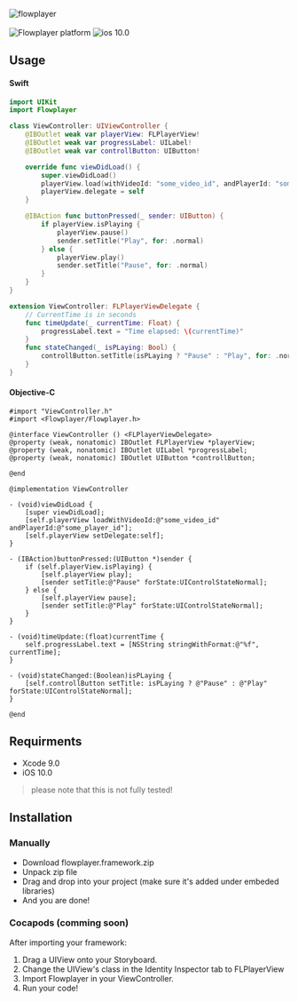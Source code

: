 ![flowplayer](https://flowplayer.com/images/logo-blue.png)<br /><br />
![Flowplayer platform](https://img.shields.io/badge/Platform-iOS-orange.svg)
![ios 10.0](https://img.shields.io/badge/ios-10.0-blue.svg)

## Usage

#### Swift
```swift
import UIKit
import Flowplayer

class ViewController: UIViewController {
    @IBOutlet weak var playerView: FLPlayerView!
    @IBOutlet weak var progressLabel: UILabel!
    @IBOutlet weak var controllButton: UIButton!

    override func viewDidLoad() {
        super.viewDidLoad()
        playerView.load(withVideoId: "some_video_id", andPlayerId: "some_player_id")
        playerView.delegate = self
    }

    @IBAction func buttonPressed(_ sender: UIButton) {
        if playerView.isPlaying {
            playerView.pause()
            sender.setTitle("Play", for: .normal)
        } else {
            playerView.play()
            sender.setTitle("Pause", for: .normal)
        }
    }
}

extension ViewController: FLPlayerViewDelegate {
    // CurrentTime is in seconds
    func timeUpdate(_ currentTime: Float) {
        progressLabel.text = "Time elapsed: \(currentTime)"
    }
    func stateChanged(_ isPLaying: Bool) {
        controllButton.setTitle(isPLaying ? "Pause" : "Play", for: .normal)
    }
}
```

#### Objective-C
```objc
#import "ViewController.h"
#import <Flowplayer/Flowplayer.h>

@interface ViewController () <FLPlayerViewDelegate>
@property (weak, nonatomic) IBOutlet FLPlayerView *playerView;
@property (weak, nonatomic) IBOutlet UILabel *progressLabel;
@property (weak, nonatomic) IBOutlet UIButton *controllButton;

@end

@implementation ViewController

- (void)viewDidLoad {
    [super viewDidLoad];
    [self.playerView loadWithVideoId:@"some_video_id" andPlayerId:@"some_player_id"];
    [self.playerView setDelegate:self];
}

- (IBAction)buttonPressed:(UIButton *)sender {
    if (self.playerView.isPlaying) {
        [self.playerView play];
        [sender setTitle:@"Pause" forState:UIControlStateNormal];
    } else {
        [self.playerView pause];
        [sender setTitle:@"Play" forState:UIControlStateNormal];
    }
}

- (void)timeUpdate:(float)currentTime {
    self.progressLabel.text = [NSString stringWithFormat:@"%f", currentTime];
}

- (void)stateChanged:(Boolean)isPLaying {
    [self.controllButton setTitle: isPLaying ? @"Pause" : @"Play" forState:UIControlStateNormal];
}

@end
```

## Requirments
* Xcode 9.0
* iOS 10.0

> please note that this is not fully tested!

## Installation

### Manually
- Download flowplayer.framework.zip
- Unpack zip file
- Drag and drop into your project (make sure it's added under embeded libraries)
- And you are done!

### Cocapods (comming soon)


After importing your framework:

  1. Drag a UIView onto your Storyboard.
  2. Change the UIView's class in the Identity Inspector tab to FLPlayerView
  3. Import Flowplayer in your ViewController.
  6. Run your code!

